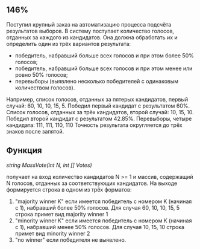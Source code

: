 ## 146%

Поступил крупный заказ на автоматизацию процесса подсчёта результатов выборов.
В систему поступает количество голосов, отданных за каждого из кандидатов. Она должна обработать 
их и определить один из трёх вариантов результата:

- победитель, набравший больше всех голосов и при этом более 50% голосов;
- победитель, набравший больше всех голосов и при этом менее или ровно 50% голосов;
- перевыборы (выявлено несколько победителей с одинаковым количеством голосов).

Например, список голосов, отданных за пятерых кандидатов, первый случай:
60, 10, 10, 15, 5. Победил первый кандидат с результатом 60%.
Cписок голосов, отданных за трёх кандидатов, второй случай:
10, 15, 10. Победил второй кандидат с результатом 42.85%.
Перевыборы, четыре кандидата: 111, 111, 110, 110
Точность результата округляется до трёх знаков после запятой.

## Функция

*string MassVote(int N, int [] Votes)*

получает на вход количество кандидатов N >= 1 и массив, содержащий N голосов, отданных за соответствующих кандидатов.
На выходе формируется строка в одном из трёх форматов:
1) "majority winner K" если имеется победитель с номером K (начиная с 1), набравший более 50% голосов. 
Для случая 60, 10, 10, 15, 5 строка примет вид
majority winner 1
2) "minority winner K" если имеется победитель с номером K (начиная с 1), набравший менее 50% голосов. 
Для случая 10, 15, 10 строка примет вид
minority winner 2
3) "no winner" если победителя не выявлено.
